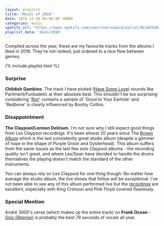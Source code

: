 ```yaml
---
layout: playlist
title: "Music of 2016"
date: 2016-12-30 00:00:00 +0000
categories: music
spotify_url: "https://open.spotify.com/user/overview/playlist/0CimVYe8ZuDk8legFdJhGC"
playlist_data: 'music2016'
---
```


Compiled across the year, these are my favourite tracks from the albums I liked in 2016. They're not ranked; just ordered to a nice flow between genres.

{% include playlist.html %}

### Surprise

**Childish Gambino**. The track I have picked ([Have Some Love](https://open.spotify.com/track/6TJrqqpm5eCSU9NsD8AjrR)) sounds like Parliment/Funkadelic at their absolute best. This shouldn't be too surprising considering '[Riot](https://open.spotify.com/track/12FSzk0wDNG6yZ6ldBXIAS)' contains a sample of 'Good to Your Earhole' and 'Redbone' is clearly influenced by Bootsy Collins.

### Disappointment

**The Claypool/Lennon Delirium**. I'm not sure why I still expect good things from Les Claypool recordings. It's been almost 20 years since The [Brown Album](https://open.spotify.com/album/2JNjBuZ5dQxk8bJxkhJgQQ) which is the last consistently great studio album (despite a glimmer of hope in the shape of Purple Onion and Oysterhead). This album suffers from the same issues as the last few solo Claypool albums - the recording quality isn't great, and where Les/Sean have decided to handle the drums themselves the playing doesn't match the standard of the other instruments.

You can always rely on Les Claypool for one thing though: No matter how average the studio album, the live shows that follow will be _exceptional_. I've not been able to see any of this album performed live but the [recordings](https://www.youtube.com/watch?v=cajrnY_fGDk) are excellent, especially with King Crimson and Pink Floyd covered flawlessly.

### Special Mention

André 3000's verse (which makes up the entire track) on **Frank Ocean** - [Solo (Reprise)](https://open.spotify.com/track/0iqdHpozH9HIYfM0FIftfa) is probably the best 79 seconds of vocals all year.
